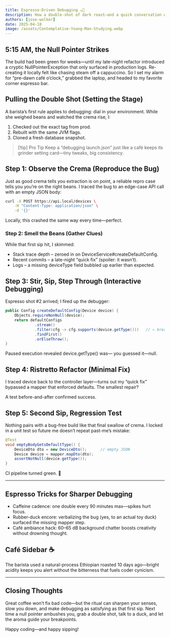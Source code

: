 ```yaml
---
title: Espresso-Driven Debugging ☕️🐛
description: How a double-shot of dark roast—and a quick conversation with a rubber duck—helped me squash a stubborn null-pointer before sunrise.
authors: [jose-walker]
date: 2025-04-18
image: /assets/Contemplative-Young-Man-Studying.webp
---
```


## 5:15 AM, the Null Pointer Strikes

The build had been green for weeks—until my late-night refactor introduced a cryptic NullPointerException that only surfaced in production logs. Re-creating it locally felt like chasing steam off a cappuccino. So I set my alarm for “pre-dawn café o’clock,” grabbed the laptop, and headed to my favorite corner espresso bar.

## Pulling the Double Shot (Setting the Stage)

A barista’s first rule applies to debugging: dial in your environment. While she weighed beans and watched the crema rise, I:
1. Checked out the exact tag from prod.
2. Rebuilt with the same JVM flags.
3. Cloned a fresh database snapshot.

> [!tip] Pro Tip
> Keep a “debugging launch.json” just like a café keeps its grinder setting card—tiny tweaks, big consistency.

## Step 1: Observe the Crema (Reproduce the Bug)

Just as good crema tells you extraction is on point, a reliable repro case tells you you’re on the right beans. I traced the bug to an edge-case API call with an empty JSON body:

```bash
curl -X POST https://api.local/devices \
    -H "Content-Type: application/json" \
    -d '{}'
```

Locally, this crashed the same way every time—perfect.

### Step 2: Smell the Beans (Gather Clues)

While that first sip hit, I skimmed:
- Stack trace depth – zeroed in on DeviceService#createDefaultConfig.
- Recent commits – a late-night “quick fix” (spoiler: it wasn’t).
- Logs – a missing deviceType field bubbled up earlier than expected.

## Step 3: Stir, Sip, Step Through (Interactive Debugging)

Espresso shot #2 arrived; I fired up the debugger:

```java
public Config createDefaultConfig(Device device) {
    Objects.requireNonNull(device);
    return defaultConfigs
             .stream()
             .filter(cfg -> cfg.supports(device.getType()))   // ← breaks here
             .findFirst()
             .orElseThrow();
}
```

Paused execution revealed device.getType() was— you guessed it—null.

## Step 4: Ristretto Refactor (Minimal Fix)

I traced device back to the controller layer—turns out my “quick fix” bypassed a mapper that enforced defaults. The smallest repair?

A test before-and-after confirmed success.

## Step 5: Second Sip, Regression Test

Nothing pairs with a bug-free build like that final swallow of crema. I locked in a unit test so future me doesn’t repeat past-me’s mistake:

```java
@Test
void emptyBodyGetsDefaultType() {
    DeviceDto dto = new DeviceDto();      // empty JSON
    Device device = mapper.mapDto(dto);
    assertNotNull(device.getType());
}
```

CI pipeline turned green. 🎉

---

## Espresso Tricks for Sharper Debugging

- Caffeine cadence: one double every 90 minutes max—spikes hurt focus.
- Rubber-duck encore: verbalizing the bug (yes, to an actual toy duck) surfaced the missing mapper step.
- Café ambiance hack: 60–65 dB background chatter boosts creativity without drowning thought.

## Café Sidebar ☕

The barista used a natural-process Ethiopian roasted 10 days ago—bright acidity keeps you alert without the bitterness that fuels coder cynicism.

---

## Closing Thoughts

Great coffee won’t fix bad code—but the ritual can sharpen your senses, slow you down, and make debugging as satisfying as that first sip. Next time a null pointer ambushes you, grab a double shot, talk to a duck, and let the aroma guide your breakpoints.

Happy coding—and happy sipping!
